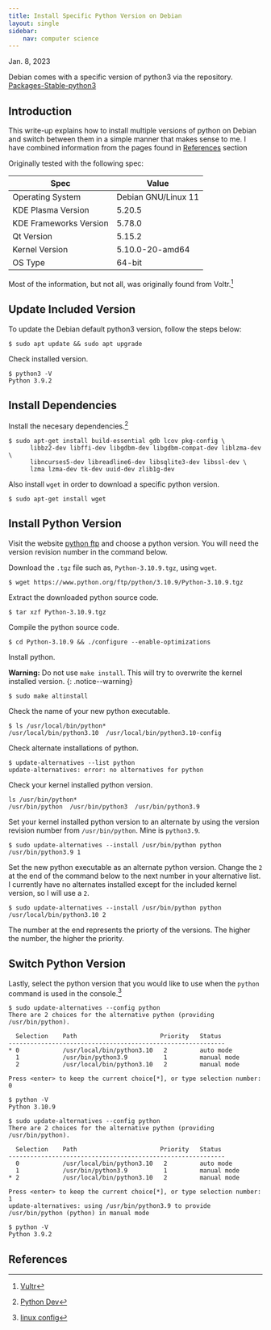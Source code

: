 ```yaml
---
title: Install Specific Python Version on Debian
layout: single
sidebar:
    nav: computer science
---
```


Jan. 8, 2023

Debian comes with a specific version of python3 via the repository. [Packages-Stable-python3](https://packages.debian.org/stable/python/python3)

## Introduction

This write-up explains how to install multiple versions of python on Debian and switch between them in a simple manner that makes sense to me. I have combined information from the pages found in [References](#references) section

Originally tested with the following spec:

| Spec | Value |
| - | - |
| Operating System | Debian GNU/Linux 11 |
| KDE Plasma Version | 5.20.5 |
| KDE Frameworks Version | 5.78.0 |
| Qt Version | 5.15.2 |
| Kernel Version | 5.10.0-20-amd64 |
| OS Type | 64-bit |

Most of the information, but not all, was originally found from Voltr.[^vultr]

## Update Included Version

To update the Debian default python3 version, follow the steps below:

```console
$ sudo apt update && sudo apt upgrade
```

Check installed version.

```console
$ python3 -V
Python 3.9.2
```

## Install Dependencies

Install the necesary dependencies.[^pythonDev]

```console
$ sudo apt-get install build-essential gdb lcov pkg-config \
      libbz2-dev libffi-dev libgdbm-dev libgdbm-compat-dev liblzma-dev \
      libncurses5-dev libreadline6-dev libsqlite3-dev libssl-dev \
      lzma lzma-dev tk-dev uuid-dev zlib1g-dev
```

Also install `wget` in order to download a specific python version.

```console
$ sudo apt-get install wget
```

## Install Python Version

Visit the website [python ftp](https://www.python.org/ftp/python) and choose a python version. You will need the version revision number in the command below.

Download the `.tgz` file such as, `Python-3.10.9.tgz`, using `wget`.

```console
$ wget https://www.python.org/ftp/python/3.10.9/Python-3.10.9.tgz
```

Extract the downloaded python source code.

```console
$ tar xzf Python-3.10.9.tgz
```

Compile the python source code.

```console
$ cd Python-3.10.9 && ./configure --enable-optimizations
```

Install python.

**Warning:** Do not use `make install`. This will try to overwrite the kernel installed version.
{: .notice--warning}

```console
$ sudo make altinstall
```

Check the name of your new python executable.

```console
$ ls /usr/local/bin/python*
/usr/local/bin/python3.10  /usr/local/bin/python3.10-config
```

Check alternate installations of python.

```console
$ update-alternatives --list python
update-alternatives: error: no alternatives for python
```

Check your kernel installed python version.

```console
ls /usr/bin/python*
/usr/bin/python  /usr/bin/python3  /usr/bin/python3.9
```

Set your kernel installed python version to an alternate by using the version revision number from `/usr/bin/python`. Mine is `python3.9`.

```console
$ sudo update-alternatives --install /usr/bin/python python /usr/bin/python3.9 1
```

Set the new python executable as an alternate python version. Change the `2` at the end of the command below to the next number in your alternative list. I currently have no alternates installed except for the included kernel version, so I will use a `2`.

```console
$ sudo update-alternatives --install /usr/bin/python python /usr/local/bin/python3.10 2
```

The number at the end represents the priorty of the versions. The higher the number, the higher the priority.

## Switch Python Version

Lastly, select the python version that you would like to use when the `python` command is used in the console.[^altswitch]

```console
$ sudo update-alternatives --config python
There are 2 choices for the alternative python (providing /usr/bin/python).

  Selection    Path                       Priority   Status
------------------------------------------------------------
* 0            /usr/local/bin/python3.10   2         auto mode
  1            /usr/bin/python3.9          1         manual mode
  2            /usr/local/bin/python3.10   2         manual mode

Press <enter> to keep the current choice[*], or type selection number: 0
```

```console
$ python -V
Python 3.10.9
```

```console
$ sudo update-alternatives --config python
There are 2 choices for the alternative python (providing /usr/bin/python).

  Selection    Path                       Priority   Status
------------------------------------------------------------
  0            /usr/local/bin/python3.10   2         auto mode
  1            /usr/bin/python3.9          1         manual mode
* 2            /usr/local/bin/python3.10   2         manual mode

Press <enter> to keep the current choice[*], or type selection number: 1
update-alternatives: using /usr/bin/python3.9 to provide /usr/bin/python (python) in manual mode
```

```console
$ python -V
Python 3.9.2
```

## References

[^vultr]: [Vultr](https://www.vultr.com/docs/update-python3-on-debian/)

[^pythonDev]: [Python Dev](https://devguide.python.org/getting-started/setup-building/#install-dependencies)

[^altswitch]: [linux config](https://linuxconfig.org/how-to-change-from-default-to-alternative-python-version-on-debian-linux)
